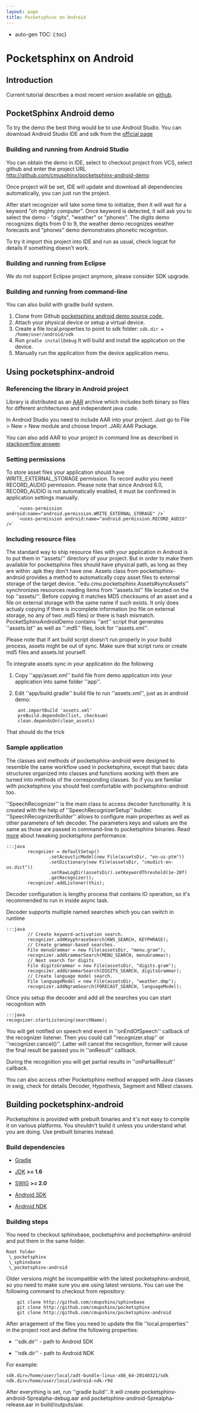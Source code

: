 ```yaml
---
layout: page 
title: Pocketsphinx on Android
---
```


* auto-gen TOC:
{:toc}

# Pocketsphinx on Android

## Introduction

Current tutorial describes a most recent version available on [ github]( http///github.com/cmusphinx/pocketsphinx-android-demo ).

## PocketSphinx Android demo

To try the demo the best thing would be to use Android Studio. You can download Android Studio IDE and sdk from the [ official page ](http://developer.android.com/sdk/index.html )

### Building and running from Android Studio

You can obtain the demo in IDE, select to checkout project from VCS, select github and enter the project URL http://github.com/cmusphinx/pocketsphinx-android-demo

Once project will be set, IDE will update and download all dependencies automatically, you can just run the project.

After start recognizer will take some time to initialize, then it will wait for a keyword "oh mighty computer". Once keyword is detected, it will ask you to select the demo - "digits", "weather" or "phones". The digits demo recognizes digits from 0 to 9, the weather demo recognizes weather forecasts and "phones" demo demonstrates phonetic recognition.

To try it import this project into IDE and run as usual, check logcat for details if something doesn't work.

### Building and running from Eclipse

We do not support Eclipse project anymore, please consider SDK upgrade.

### Building and running from command-line

You can also build with gradle build system.

 1.  Clone from Github [ pocketsphinx android demo source code ](http://github.com/cmusphinx/pocketsphinx-android-demo ).
 2.  Attach your physical device or setup a virtual device.
 3.  Create a file local.properties to point to sdk folder: `sdk.dir = /home/user/android/sdk`
 4.  Run `gradle installDebug` It will build and install the application on the device.
 5.  Manually run the application from the device application menu.

## Using pocketsphinx-android

### Referencing the library in Android project

Library is distributed as an [AAR](https://developer.android.com/studio/projects/android-library.html) archive which includes both binary so files for different architectures and independent java code.

In Android Studio you need to include AAR into your project. Just go to File > New > New module and choose Import .JAR/.AAR Package.

You can also add AAR to your project in command line as described in [stackoverflow answer](http://stackoverflow.com/questions/21882804/adding-local-aar-files-to-my-gradle-build).

### Setting permissions

To store asset files your application should have WRITE_EXTERNAL_STORAGE permission. To record audio you need RECORD_AUDIO permission. Please note that since Android 6.0, RECORD_AUDIO is not automatically enabled, it must be confirmed in application settings manually.

	
	    `<uses-permission android:name="android.permission.WRITE_EXTERNAL_STORAGE" />`
	    `<uses-permission android:name="android.permission.RECORD_AUDIO" />`


### Including resource files

The standard way to ship resource files with your application in Android is to put them in ''assets/'' directory of your project. But in order to make them available for pocketsphinx files should have physical path, as long as they are within .apk they don't have one. Assets class from pocketsphinx-android provides a method to automatically copy asset files to external storage of the target device. ''edu.cmu.pocketsphinx.Assets#syncAssets'' synchronizes resources reading items from ''assets.lst'' file located on the top ''assets/''. Before copying it matches MD5 checksums of an asset and a file on external storage with the same name if such exists. It only does actualy copying if there is incomplete information (no file on external storage, no any of two .md5 files)  or there is hash mismatch. PocketSphinxAndroidDemo contains ''ant'' script that generates ''assets.lst'' as well as ''.md5'' files, look for ''assets.xml''. 

Please note that if ant build script doesn't run properly in your build process, assets might be out of sync. Make sure that script runs or create md5 files and assets.lst yourself.

To integrate assets sync in your application do the following

 1.  Copy ''app/asset.xml'' build file from demo application into your application into same folder ''app''.
 2.  Edit ''app/build.gradle'' build file to run ''assets.xml'', just as in android demo:

	
	      ant.importBuild 'assets.xml'
	      preBuild.dependsOn(list, checksum)
	      clean.dependsOn(clean_assets)


That should do the trick

### Sample application

The classes and methods of pocketsphinx-android were designed to resemble the same workflow used in pocketsphinx, except that basic data structures organized into classes and functions working with them are turned into methods of the corresponding classes. So if you are familiar with pocketsphinx you should feel comfortable with pocketsphinx-android too.

''SpeechRecognizer'' is the main class to access decoder functionality. It is created with the help of ''SpeechRecognizerSetup'' builder. ''SpeechRecognizerBuilder'' allows to configure main properties as well as other parameters of teh decoder. The parameters keys and values are the same as those are passed in command-line to pocketsphinx binaries. Read [ more](pocketsphinxhandhelds ) about tweaking pocketsphinx performance.

	:::java
	        recognizer = defaultSetup()
	                .setAcousticModel(new File(assetsDir, "en-us-ptm"))
	                .setDictionary(new File(assetsDir, "cmudict-en-us.dict"))
	                .setRawLogDir(assetsDir).setKeywordThreshold(1e-20f)
	                .getRecognizer();
	        recognizer.addListener(this);


Decoder configuration is lengthy process that contains IO operation, so it's recommended to run in inside async task.

Decoder supports multiple named searches which you can switch in runtime

	:::java
	        // Create keyword-activation search.
	        recognizer.addKeyphraseSearch(KWS_SEARCH, KEYPHRASE);
	        // Create grammar-based searches.
	        File menuGrammar = new File(assetsDir, "menu.gram");
	        recognizer.addGrammarSearch(MENU_SEARCH, menuGrammar);
	        // Next search for digits
	        File digitsGrammar = new File(assetsDir, "digits.gram");
	        recognizer.addGrammarSearch(DIGITS_SEARCH, digitsGrammar);
	        // Create language model search.
	        File languageModel = new File(assetsDir, "weather.dmp");
	        recognizer.addNgramSearch(FORECAST_SEARCH, languageModel);


Once you setup the decoder and add all the searches you can start recognition with

	:::java
	recognizer.startListening(searchName);


You will get notified on speech end event in ''onEndOfSpeech'' callback of the recognizer listener. Then you could call
''recognizer.stop'' or ''recognizer.cancel()''. Latter will cancel the recognition, former will cause the final result
be passed you in ''onResult'' callback.

During the recognition you will get partial results in ''onPartialResult'' callback.

You can also access other Pocketsphinx method wrapped with Java classes in swig, check for details Decoder, Hypothesis, Segment and NBest classes.


## Building pocketsphinx-android

Pocketsphinx is provided with prebuilt binaries and it's not easy to compile it on various platforms. You shouldn't build it unless you understand what you are doing. Use prebuilt binaries instead.

### Build dependencies


*  [ Gradle](http://gradle.org/ )

*  [ JDK](http://openjdk.java.net/ ) **>= 1.6**

*  [ SWIG](http://www.swig.org/ ) **>= 2.0**

*  [ Android SDK](http://developer.android.com/sdk/ )

*  [ Android NDK](http://developer.android.com/tools/sdk/ndk/ )

### Building steps

You need to checkout sphinxbase, pocketsphinx and pocketsphinx-android
and put them in the same folder.

	
	Root folder
	 \_pocketsphinx
	 \_sphinxbase
	 \_pocketsphinx-android


Older versions might be incompatible with the latest pocketsphinx-android,
so you need to make sure you are using latest versions. You can use
the following command to checkout from repository:

        git clone http://github.com/cmupshinx/sphinxbase
        git clone http://github.com/cmupshinx/pocketsphinx
        git clone http://github.com/cmupshinx/pocketsphinx-android

After arragement of the files you need to update the file
''local.properties'' in the project root and define the following
properties:


*  ''sdk.dir'' - path to Android SDK

*  ''ndk.dir'' - path to Android NDK

For example:

	
	sdk.dir=/home/user/local/adt-bundle-linux-x86_64-20140321/sdk
	ndk.dir=/home/user/local/android-ndk-r9d


After everything is set, run ''gradle build''. It will create pocketsphinx-android-5prealpha-debug.aar and pocketsphinx-android-5prealpha-release.aar in build/outputs/aar.
